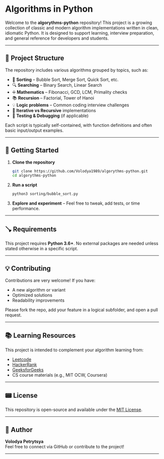 # Algorithms in Python

Welcome to the **algorythms-python** repository! This project is a growing collection of classic and modern algorithm implementations written in clean, idiomatic Python. It is designed to support learning, interview preparation, and general reference for developers and students.

---

## 📁 Project Structure

The repository includes various algorithms grouped by topics, such as:

- 📌 **Sorting** – Bubble Sort, Merge Sort, Quick Sort, etc.
- 🔍 **Searching** – Binary Search, Linear Search
- ➗ **Mathematics** – Fibonacci, GCD, LCM, Primality checks
- 📚 **Recursion** – Factorial, Tower of Hanoi
- 💡 **Logic problems** – Common coding interview challenges
- 🔄 **Iterative vs Recursive** implementations
- 🧪 **Testing & Debugging** (if applicable)

Each script is typically self-contained, with function definitions and often basic input/output examples.

---

## 🚀 Getting Started

1. **Clone the repository**
   ```bash
   git clone https://github.com/Volodya1989/algorythms-python.git
   cd algorythms-python
   ```

2. **Run a script**
   ```bash
   python3 sorting/bubble_sort.py
   ```

3. **Explore and experiment** – Feel free to tweak, add tests, or time performance.

---

## 🪠 Requirements

This project requires **Python 3.6+**. No external packages are needed unless stated otherwise in a specific script.

---

## 💡 Contributing

Contributions are very welcome! If you have:
- A new algorithm or variant
- Optimized solutions
- Readability improvements

Please fork the repo, add your feature in a logical subfolder, and open a pull request.

---

## 📚 Learning Resources

This project is intended to complement your algorithm learning from:
- [Leetcode](https://leetcode.com)
- [HackerRank](https://hackerrank.com)
- [GeeksforGeeks](https://geeksforgeeks.org)
- CS course materials (e.g., MIT OCW, Coursera)

---

## 📟 License

This repository is open-source and available under the [MIT License](LICENSE).

---

## 👤 Author

**Volodya Petrytsya**  
Feel free to connect via GitHub or contribute to the project!

---

